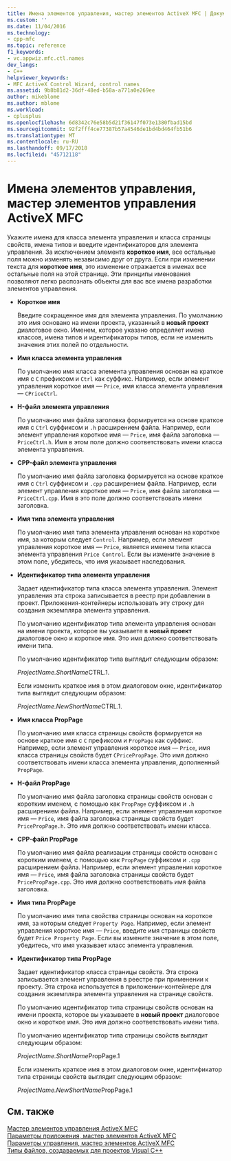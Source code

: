 ```yaml
---
title: Имена элементов управления, мастер элементов ActiveX MFC | Документация Майкрософт
ms.custom: ''
ms.date: 11/04/2016
ms.technology:
- cpp-mfc
ms.topic: reference
f1_keywords:
- vc.appwiz.mfc.ctl.names
dev_langs:
- C++
helpviewer_keywords:
- MFC ActiveX Control Wizard, control names
ms.assetid: 9b8b81d2-36df-48ed-b58a-a771a0e269ee
author: mikeblome
ms.author: mblome
ms.workload:
- cplusplus
ms.openlocfilehash: 6d8342c76e58b5d21f36147f073e1380fbad15bd
ms.sourcegitcommit: 92f2fff4ce77387b57a4546de1bd4bd464fb51b6
ms.translationtype: MT
ms.contentlocale: ru-RU
ms.lasthandoff: 09/17/2018
ms.locfileid: "45712118"
---
```

# <a name="control-names-mfc-activex-control-wizard"></a>Имена элементов управления, мастер элементов управления ActiveX MFC
Укажите имена для класса элемента управления и класса страницы свойств, имена типов и введите идентификаторов для элемента управления. За исключением элемента **короткое имя**, все остальные поля можно изменять независимо друг от друга. Если при изменении текста для **короткое имя**, это изменение отражается в именах все остальные поля на этой странице. Эти принципы именования позволяют легко распознать объекты для вас все имена разработки элементов управления.  
  
- **Короткое имя**

   Введите сокращенное имя для элемента управления. По умолчанию это имя основано на имени проекта, указанный в **новый проект** диалоговое окно. Именем, которое указано определяет имена классов, имена типов и идентификаторы типов, если не изменить значения этих полей по отдельности.  
  
- **Имя класса элемента управления**

   По умолчанию имя класса элемента управления основан на краткое имя с `C` префиксом и `Ctrl` как суффикс. Например, если элемент управления короткое имя — `Price`, имя класса элемента управления — `CPriceCtrl`.  
  
- **H-файл элемента управления**

   По умолчанию имя файла заголовка формируется на основе краткое имя с `Ctrl` суффиксом и `.h` расширением файла. Например, если элемент управления короткое имя — `Price`, имя файла заголовка — `PriceCtrl.h`. Имя в этом поле должно соответствовать имени класса элемента управления.  
  
- **CPP-файл элемента управления**

   По умолчанию имя файла заголовка формируется на основе краткое имя с `Ctrl` суффиксом и `.cpp` расширением файла. Например, если элемент управления короткое имя — `Price`, имя файла заголовка — `PriceCtrl.cpp`. Имя в это поле должно соответствовать имени заголовка.  
  
- **Имя типа элемента управления**

   По умолчанию имя типа элемента управления основан на короткое имя, за которым следует `Control`. Например, если элемент управления короткое имя — `Price`, является именем типа класса элемента управления `Price Control`. Если вы измените значение в этом поле, убедитесь, что имя указывает наследования.  
  
- **Идентификатор типа элемента управления**

   Задает идентификатор типа класса элемента управления. Элемент управления эта строка записывается в реестр при добавлении в проект. Приложения-контейнеры использовать эту строку для создания экземпляра элемента управления.  
  
   По умолчанию идентификатор типа элемента управления основан на имени проекта, которое вы указываете в **новый проект** диалоговое окно и короткое имя. Это имя должно соответствовать имени типа.  
  
   По умолчанию идентификатор типа выглядит следующим образом:  
  
   *ProjectName.ShortName*CTRL.1.  
  
   Если изменить краткое имя в этом диалоговом окне, идентификатор типа выглядит следующим образом:  
  
   *ProjectName.NewShortName*CTRL.1.  
  
- **Имя класса PropPage**

   По умолчанию имя класса страницы свойств формируется на основе краткое имя с `C` префиксом и `PropPage` как суффикс. Например, если элемент управления короткое имя — `Price`, имя класса страницы свойств будет `CPricePropPage`. Это имя должно соответствовать имени класса элемента управления, дополненный `PropPage`.  
  
- **H-файл PropPage**

   По умолчанию имя файла заголовка страницы свойств основан с коротким именем, с помощью как `PropPage` суффиксом и `.h` расширением файла. Например, если элемент управления короткое имя — `Price`, имя файла заголовка страницы свойств будет `PricePropPage.h`. Это имя должно соответствовать имени класса.  
  
- **CPP-файл PropPage**

   По умолчанию имя файла реализации страницы свойств основан с коротким именем, с помощью как `PropPage` суффиксом и `.cpp` расширением файла. Например, если элемент управления короткое имя — `Price`, имя файла заголовка страницы свойств будет `PricePropPage.cpp`. Это имя должно соответствовать имя файла заголовка.  
  
- **Имя типа PropPage**

   По умолчанию имя типа свойства страницы основан на короткое имя, за которым следует `Property Page`. Например, если элемент управления короткое имя — `Price`, введите имя страницы свойств будет `Price Property Page`. Если вы измените значение в этом поле, убедитесь, что имя указывает класс элемента управления.  
  
- **Идентификатор типа PropPage**

   Задает идентификатор класса страницы свойств. Эта строка записывается элемент управления в реестре при применении к проекту. Эта строка используется в приложении-контейнере для создания экземпляра элемента управления на странице свойств.  
  
   По умолчанию идентификатор типа страницы свойств основан на имени проекта, которое вы указываете в **новый проект** диалоговое окно и короткое имя. Это имя должно соответствовать имени типа.  
  
   По умолчанию идентификатор типа страницы свойств выглядит следующим образом:  
  
   *ProjectName.ShortName*PropPage.1  
  
   Если изменить краткое имя в этом диалоговом окне, идентификатор типа страницы свойств выглядит следующим образом:  
  
   *ProjectName.NewShortName*PropPage.1  
  
## <a name="see-also"></a>См. также  
 [Мастер элементов управления ActiveX MFC](../../mfc/reference/mfc-activex-control-wizard.md)   
 [Параметры приложения, мастер элементов ActiveX MFC](../../mfc/reference/application-settings-mfc-activex-control-wizard.md)   
 [Параметры управления, мастер элементов ActiveX MFC](../../mfc/reference/control-settings-mfc-activex-control-wizard.md)   
 [Типы файлов, создаваемых для проектов Visual C++](../../ide/file-types-created-for-visual-cpp-projects.md)

